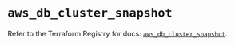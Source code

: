 # `aws_db_cluster_snapshot`

Refer to the Terraform Registry for docs: [`aws_db_cluster_snapshot`](https://registry.terraform.io/providers/hashicorp/aws/6.8.0/docs/resources/db_cluster_snapshot).
